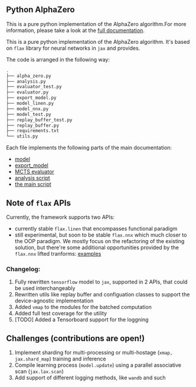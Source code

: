 ## Python AlphaZero

This is a pure python implementation of the AlphaZero algorithm.For more information, please take a look at the
[full documentation](https://github.com/deepmind/open_spiel/blob/master/docs/alpha_zero.md). 

This is a pure python implementation of the AlphaZero algorithm. It's based on `flax` library for neural networks in `jax` and provides.

The code is arranged in the following way:

```Bash
.
├── alpha_zero.py
├── analysis.py
├── evaluator_test.py
├── evaluator.py
├── export_model.py
├── model_linen.py
├── model_nnx.py
├── model_test.py
├── replay_buffer_test.py
├── replay_buffer.py
├── requirements.txt
└── utils.py
```

Each file implements the following parts of the main documentation:
* [model](model.py)
* [export_model](export_model.py)
* [MCTS evaluator](evaluator.py)
* [analysis script](analysis.py)
* [the main script](alpha_zero.py)


## Note of `flax` APIs

Currently, the framework supports two APIs:
* currently stable `flax.linen` that encompasses functional paradigm
* still experimental, but soon to be stable `flax.nnx` which much closer to the OOP paradigm. We mostly focus on the refactoring of the existing solution, but there're some additional opportunities provided by the `flax.nnx` lifted tranforms: [examples](https://github.com/google/flax/blob/main/examples/nnx_toy_examples/)


### Changelog:
1. Fully rewritten `tensorflow` model to `jax`, supported in 2 APIs, that could be used interchangeably
2. Rewritten utils like replay buffer and configuation classes to support the device-agnostic implementation
3. Added `vmap` to the modules for the batched computation
4. Added full test coverage for the utility
5. [TODO] Added a Tensorboard support for the loggning

## Challenges (contributions are open!)
1. Implement sharding for multi-processing or multi-hostage (`xmap, jax.shard_map`) training and inference
2. Compile learning process (`model.update`) using a parallel associative scan (`jax.lax.scan`)
3. Add support of different logging methods, like `wandb` and such




